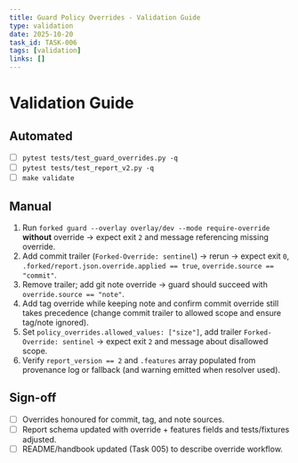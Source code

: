 ```yaml
---
title: Guard Policy Overrides - Validation Guide
type: validation
date: 2025-10-20
task_id: TASK-006
tags: [validation]
links: []
---
```


# Validation Guide

## Automated
- [ ] `pytest tests/test_guard_overrides.py -q`
- [ ] `pytest tests/test_report_v2.py -q`
- [ ] `make validate`

## Manual
1. Run `forked guard --overlay overlay/dev --mode require-override` **without** override → expect exit `2` and message referencing missing override.
2. Add commit trailer (`Forked-Override: sentinel`) → rerun → expect exit `0`, `.forked/report.json.override.applied == true`, `override.source == "commit"`.
3. Remove trailer; add git note override → guard should succeed with `override.source == "note"`.
4. Add tag override while keeping note and confirm commit override still takes precedence (change commit trailer to allowed scope and ensure tag/note ignored).
5. Set `policy_overrides.allowed_values: ["size"]`, add trailer `Forked-Override: sentinel` → expect exit `2` and message about disallowed scope.
6. Verify `report_version == 2` and `.features` array populated from provenance log or fallback (and warning emitted when resolver used).

## Sign-off
- [ ] Overrides honoured for commit, tag, and note sources.
- [ ] Report schema updated with override + features fields and tests/fixtures adjusted.
- [ ] README/handbook updated (Task 005) to describe override workflow.
